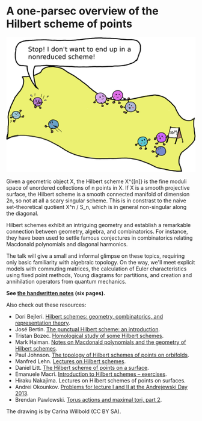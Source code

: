 # A one-parsec overview of the Hilbert scheme of points

![The Hilbert scheme of (three) points on a surface](hilbert-scheme-of-points.png)

Given a geometric object X, the Hilbert scheme X^{[n]} is the fine
moduli space of unordered collections of n points in X. If X is a
smooth projective surface, the Hilbert scheme is a smooth connected
manifold of dimension 2n, so not at all a scary singular scheme. This
is in constrast to the naive set-theoretical quotient X^n / S_n, which is in
general non-singular along the diagonal.

Hilbert schemes exhibit an intriguing geometry and establish a remarkable
connection between geometry, algebra, and combinatorics. For
instance, they have been used to settle famous conjectures in
combinatorics relating Macdonald polynomials and diagonal harmonics.

The talk will give a small and informal glimpse on these topics,
requiring only basic familiarity with algebraic topology. On the way,
we'll meet explicit models with commuting matrices, the calculation of
Euler characteristics using fixed point methods, Young diagrams for
partitions, and creation and annihilation operators from quantum
mechanics.

**See [the handwritten notes](notes.pdf) (six pages).**

Also check out these resources:

* Dori Bejleri. [Hilbert schemes: geometry, combinatorics, and representation theory](www.math.brown.edu/~dbejleri/Hilbert%2520Schemes%2520-%2520Grad%2520Student%2520Seminar.pdf).
* José Bertin. [The punctual Hilbert scheme: an introduction](https://www-fourier.ujf-grenoble.fr/sites/ifmaquette.ujf-grenoble.fr/files/bertin_rev.pdf).
* Tristan Bozec. [Homological study of some Hilbert schemes](http://www.math.u-psud.fr/~merker/CMI-ENS-Exchange/2010/expose-bozec.pdf).
* Mark Haiman. [Notes on Macdonald polynomials and the geometry of Hilbert schemes](https://math.berkeley.edu/~mhaiman/ftp/newt-sf-2001/newt.pdf).
* Paul Johnson. [The topology of Hilbert schemes of points on orbifolds](http://paul-johnson.staff.shef.ac.uk/Talks/TopGHilbImperial.pdf).
* Manfred Lehn. [Lectures on Hilbert schemes](http://www.mathematik.uni-mainz.de/Members/lehn/ar/montreal.ps).
* Daniel Litt. [The Hilbert scheme of points on a surface](http://math.stanford.edu/~dlitt/exposnotes/hilbertpoints.pdf).
* Emanuele Macrì. [Introduction to Hilbert schemes – exercises](http://nuweb15.neu.edu/emacri/HilbertSchemesExercises.pdf).
* Hiraku Nakajima. Lectures on Hilbert schemes of points on surfaces.
* Andrei Okounkov. [Problems for lecture I and II at the Andrejewski Day 2013](http://www.math.uni-augsburg.de/andrejewski-2013/program.html).
* Brendan Pawlowski. [Torus actions and maximal tori, part 2](http://chromotopy.org/torus-actions-maximal-tori-2).

The drawing is by Carina Willbold (CC BY SA).
